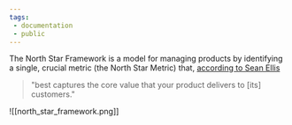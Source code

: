 ```yaml
---
tags: 
 - documentation
 - public
---
```

The North Star Framework is a model for managing products by identifying a single, crucial metric (the North Star Metric) that, [according to Sean Ellis](https://blog.growthhackers.com/what-is-a-north-star-metric-b31a8512923f?gi=aabcfeac9016) 
> "best captures the core value that your product delivers to [its] customers."

![[north_star_framework.png]]